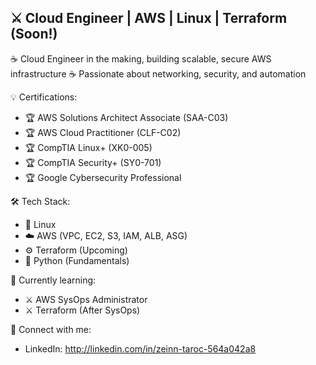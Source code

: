 ## ⚔️ Cloud Engineer | AWS | Linux | Terraform (Soon!)

☕️ Cloud Engineer in the making, building scalable, secure AWS infrastructure
☕️ Passionate about networking, security, and automation

💡 Certifications:
- 🏆 AWS Solutions Architect Associate (SAA-C03)  
- 🏆 AWS Cloud Practitioner (CLF-C02)  
- 🏆 CompTIA Linux+ (XK0-005)  
- 🏆 CompTIA Security+ (SY0-701)  
- 🏆 Google Cybersecurity Professional 

🛠️ Tech Stack:
- 🐧 Linux 
- ☁️ AWS (VPC, EC2, S3, IAM, ALB, ASG) 
- ⚙️ Terraform (Upcoming) 
- 🐍 Python (Fundamentals) 

🔌 Currently learning:
- ⚔️ AWS SysOps Administrator
- ⚔️ Terraform (After SysOps)

🚀 Connect with me:
- LinkedIn: http://linkedin.com/in/zeinn-taroc-564a042a8



<!--
**z31nnx/z31nnx** is a ✨ _special_ ✨ repository because its `README.md` (this file) appears on your GitHub profile.

Here are some ideas to get you started:

- 🔭 I’m currently working on ...
- 🌱 I’m currently learning ...
- 👯 I’m looking to collaborate on ...
- 🤔 I’m looking for help with ...
- 💬 Ask me about ...
- 📫 How to reach me: ...
- 😄 Pronouns: ...
- ⚡ Fun fact: ...
-->
